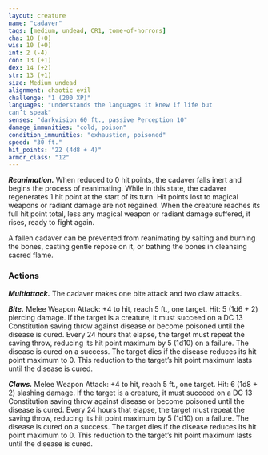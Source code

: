 ```yaml
---
layout: creature
name: "cadaver"
tags: [medium, undead, CR1, tome-of-horrors]
cha: 10 (+0)
wis: 10 (+0)
int: 2 (-4)
con: 13 (+1)
dex: 14 (+2)
str: 13 (+1)
size: Medium undead
alignment: chaotic evil
challenge: "1 (200 XP)"
languages: "understands the languages it knew if life but
can’t speak"
senses: "darkvision 60 ft., passive Perception 10"
damage_immunities: "cold, poison"
condition_immunities: "exhaustion, poisoned"
speed: "30 ft."
hit_points: "22 (4d8 + 4)"
armor_class: "12"
---
```


***Reanimation.*** When reduced to 0 hit points, the cadaver falls inert
and begins the process of reanimating. While in this state, the cadaver
regenerates 1 hit point at the start of its turn. Hit points lost to magical
weapons or radiant damage are not regained. When the creature reaches
its full hit point total, less any magical weapon or radiant damage suffered,
it rises, ready to fight again.

A fallen cadaver can be prevented from reanimating by salting and
burning the bones, casting gentle repose on it, or bathing the bones in
cleansing sacred flame.

### Actions

***Multiattack.*** The cadaver makes one bite attack and two claw attacks.

***Bite.*** Melee Weapon Attack: +4 to hit, reach 5 ft., one target. Hit: 5 (1d6 + 2) piercing damage. If the target is a creature, it must succeed on a DC
13 Constitution saving throw against disease or become poisoned until
the disease is cured. Every 24 hours that elapse, the target must repeat the
saving throw, reducing its hit point maximum by 5 (1d10) on a failure.
The disease is cured on a success. The target dies if the disease reduces its
hit point maximum to 0. This reduction to the target’s hit point maximum
lasts until the disease is cured.

***Claws.*** Melee Weapon Attack: +4 to hit, reach 5 ft., one target. Hit: 6
(1d8 + 2) slashing damage. If the target is a creature, it must succeed on
a DC 13 Constitution saving throw against disease or become poisoned
until the disease is cured. Every 24 hours that elapse, the target must
repeat the saving throw, reducing its hit point maximum by 5 (1d10) on
a failure. The disease is cured on a success. The target dies if the disease
reduces its hit point maximum to 0. This reduction to the target’s hit point
maximum lasts until the disease is cured.
